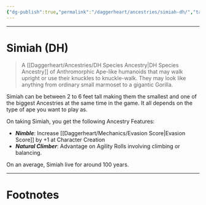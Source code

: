 ```yaml
---
{"dg-publish":true,"permalink":"/daggerheart/ancestries/simiah-dh/","tags":["TTRPG"]}
---
```



---
# Simiah (DH)
> A [[Daggerheart/Ancestries/DH Species Ancestry\|DH Species Ancestry]] of Anthromorphic Ape-like humanoids that may walk upright or use their knuckles to knuckle-walk. They may look like anything from ordinary small marmoset to a gigantic Gorilla. 

Simiah can be between 2 to 6 feet tall making them the smallest and one of the biggest Ancestries at the same time in the game. It all depends on the type of ape you want to play as.

On taking Simiah, you get the following Ancestry Features:
- ***Nimble***: Increase [[Daggerheart/Mechanics/Evasion Score\|Evasion Score]] by +1 at Character Creation
- ***Natural Climber***: Advantage on Agility Rolls involving climbing or balancing.

On an average, Simiah live for around 100 years.

---
# Footnotes